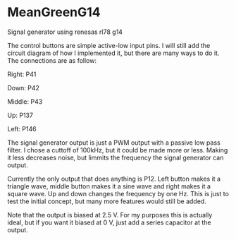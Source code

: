 # MeanGreenG14
Signal generator using renesas rl78 g14

The control buttons are simple active-low input pins. I will still add the circuit diagram of how I implemented it, but there are many ways to do it. The connections are as follow:

Right:  P41

Down:   P42

Middle: P43

Up:     P137

Left:   P146

The signal generator output is just a PWM output with a passive low pass filter. I chose a cuttoff of 100kHz, but it could be made more or less. Making it less decreases noise, but limmits the frequency the signal generator can output.

Currently the only output that does anything is P12. Left button makes it a triangle wave, middle button makes it a sine wave and right makes it a square wave. Up and down changes the frequency by one Hz. This is just to test the initial concept, but many more features would still be added.

Note that the output is biased at 2.5 V. For my purposes this is actually ideal, but if you want it biased at 0 V, just add a series capacitor at the output.
